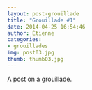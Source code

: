 ```yaml
---
layout: post-grouillade
title: "Grouillade #1"
date: 2014-04-25 16:54:46
author: Étienne
categories:
- grouillades
img: post03.jpg
thumb: thumb03.jpg
---
```


A post on a grouillade.
